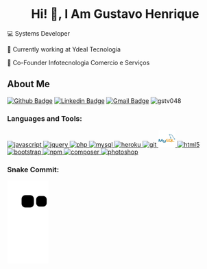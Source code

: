 <h1 align="center">Hi! 👋, I Am Gustavo Henrique</h1>

<!-- <img align="right" width="400px" src="./e84617ca70742151120affdfa77ebb2e-1.gif"> -->

<!-- <p disabled align="left"> 
  <img src="https://github-readme-stats.vercel.app/api/wakatime?username=gstv048&layout=compact" alt="gstv048" />
  <img src="https://wakatime.com/badge/user/3dd6f44c-9062-41e1-b764-c0ee928493f3.svg" alt="gstv048" />
</p> -->

<!-- ## I'm Gustavo Henrique Dos Santos! -->
:computer: Systems Developer

:briefcase: Currently working at Ydeal Tecnologia

:department_store: Co-Founder Infotecnologia Comercio e Serviços

## About Me

[![Github Badge](https://img.shields.io/badge/-Github-000?style=flat-square&logo=Github&logoColor=white&link=https://github.com/gstv048)](https://github.com/gstv048)
[![Linkedin Badge](https://img.shields.io/badge/-LinkedIn-blue?style=flat-square&logo=Linkedin&logoColor=white&link=https://www.linkedin.com/in/gstv048//)](https://www.linkedin.com/in/gstv048/)
[![Gmail Badge](https://img.shields.io/badge/-Gmail-c14438?style=flat-square&logo=Gmail&logoColor=white&link=mailto:gustavohenrique27sc@gmail.com)](mailto:gustavohenrique27sc@gmail.com)
<img src="https://wakatime.com/badge/user/3dd6f44c-9062-41e1-b764-c0ee928493f3.svg" alt="gstv048" />


<h3 align="left">Languages and Tools:</h3>
<p align="left"> 
  <a href="https://developer.mozilla.org/en-US/docs/Web/JavaScript" target="_blank">  
    <img src="https://cdn.jsdelivr.net/gh/devicons/devicon/icons/javascript/javascript-plain.svg" alt="javascript" width="40" height="40"/>    
  </a>
  
  <a href="#" target="_blank" rel="noreferrer">     
    <img src="https://cdn.jsdelivr.net/gh/devicons/devicon/icons/jquery/jquery-original.svg" alt="jquery" width="40" height="40"/>    
  </a>
  
  <a href="https://www.php.net" target="_blank">     
    <img src="https://cdn.jsdelivr.net/gh/devicons/devicon/icons/php/php-plain.svg" alt="php" width="40" height="40"/>
  </a>
  
  <a href="https://www.mysql.com/" target="_blank">     
    <img src="https://cdn.jsdelivr.net/gh/devicons/devicon/icons/mysql/mysql-original.svg" alt="mysql" width="40" height="40"/>
  </a>
  
  <a href="#" target="_blank" rel="noreferrer">     
    <img src="https://cdn.jsdelivr.net/gh/devicons/devicon/icons/heroku/heroku-original.svg" alt="heroku" width="40" height="40"/>    
  </a>

  <a href="https://git-scm.com/" target="_blank"> 
    <img src="https://cdn.jsdelivr.net/gh/devicons/devicon/icons/git/git-original.svg" alt="git" width="40" height="40"/>
  </a>
  
  <a href="https://www.mysql.com/" target="_blank"> 
      <img src="https://raw.githubusercontent.com/devicons/devicon/master/icons/mysql/mysql-original-wordmark.svg" alt="mysql" width="40" height="40"/> 
   </a> 
  
  <a href="https://www.w3.org/html/" tittle="W3 SCHOOLS" target="_blank" rel="noreferrer">     
    <img src="https://cdn.jsdelivr.net/gh/devicons/devicon/icons/html5/html5-original.svg" alt="html5" width="40" height="40"/>
  </a>
  
  <a tittle="bootstrap" href="https://getbootstrap.com" target="_blank"> 
    <img src="https://cdn.jsdelivr.net/gh/devicons/devicon/icons/bootstrap/bootstrap-original.svg" alt="bootstrap" width="40" height="40"/>
  </a>
  
  <a href="#" tittle="npm" target="_blank" rel="noreferrer">    
    <img src="https://cdn.jsdelivr.net/gh/devicons/devicon/icons/npm/npm-original-wordmark.svg" alt="npm" width="40" height="40"/>    
  </a>
  
  <a href="#" tittle="Composer" target="_blank"> 
    <img src="https://cdn.jsdelivr.net/gh/devicons/devicon/icons/composer/composer-original.svg" alt="composer" width="40" height="40"/>    
  </a>
    <a href="https://www.adobe.com/" target="_blank"> 
      <img src="https://upload.wikimedia.org/wikipedia/commons/thumb/2/20/Photoshop_CC_icon.png/800px-Photoshop_CC_icon.png" alt="photoshop" width="40" height="40"/> 
    </a>
</p>

<!-- <h3 align="left">Wakatime Statistics:</h3>

<div class="col-md-3">
<p disabled align="left"> 
  <img src="https://github-readme-stats.vercel.app/api/wakatime?username=gstv048&layout=compact" alt="gstv048" />
</p>
</div> -->

<h3 align="left">Snake Commit:</h3>

![snake gif](https://github.com/gstv048/gstv048/blob/output/github-contribution-grid-snake.svg)

<!-- <img src="https://wallpaperaccess.com/full/2825731.gif"  width="100%" height="500"> -->

